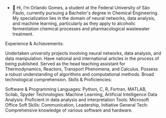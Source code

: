 - 👋 Hi, I’m Orlando Gomes, a student at the Federal University of São Paulo, currently pursuing a Bachelor's degree in Chemical Engineering.
My specialization lies in the domain of neural networks, data analysis, and machine learning, particularly as they
apply to alcoholic fermentation chemical processes and pharmacological wastewater treatment.

Experience & Achievements:

Undertaken university projects involving neural networks, data analysis, and data manipulation.
Have national and international articles in the process of being published.
Served as the head teaching assistant for Thermodynamics, Reactors, Transport Phenomena, and Calculus.
Possess a robust understanding of algorithms and computational methods.
Broad technological comprehension.
Skills & Proficiencies:

Software & Programming Languages: Python, C, R, Fortran, MATLAB, Scilab, Spyder
Technologies: Machine Learning, Artificial Intelligence
Data Analysis: Proficient in data analysis and interpretation
Tools: Microsoft Office
Soft Skills: Communication, Leadership, Initiative
General Tech: Comprehensive knowledge of various software and hardware.
